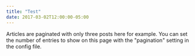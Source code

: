 ```yaml
---
title: "Test"
date: 2017-03-02T12:00:00-05:00
---
```

Articles are paginated with only three posts here for example. You can set the number of entries to show on this page with the "pagination" setting in the config file.